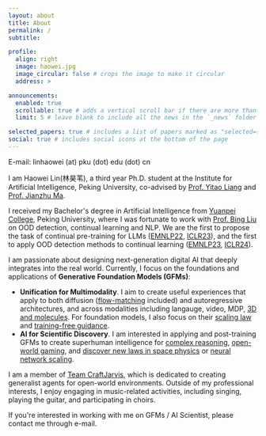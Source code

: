```yaml
---
layout: about
title: About
permalink: /
subtitle:

profile:
  align: right
  image: haowei.jpg
  image_circular: false # crops the image to make it circular
  address: >

announcements:
  enabled: true
  scrollable: true # adds a vertical scroll bar if there are more than 3 news items
  limit: 5 # leave blank to include all the news in the `_news` folder

selected_papers: true # includes a list of papers marked as "selected={true}"
social: true # includes social icons at the bottom of the page
---
```


E-mail: linhaowei (at) pku (dot) edu (dot) cn

I am Haowei Lin(林昊苇), a third year Ph.D. student at the Institute for Artificial Intelligence, Peking University, co-advised by [Prof. Yitao Liang](http://web.cs.ucla.edu/~yliang/) and [Prof. Jianzhu Ma](https://majianzhu.com/).

I received my Bachelor's degree in Artificial Intelligence from [Yuanpei College](https://yuanpei.pku.edu.cn/en/aboutyuanpei/collegeprofile/index.htm), Peking University, where I was fortunate to work with [Prof. Bing Liu](https://www.cs.uic.edu/~liub/) on OOD detection, continual learning and NLP. We are the first to propose the task of continual pre-training for LLMs ([EMNLP22](https://arxiv.org/abs/2210.05549), [ICLR23](https://openreview.net/pdf?id=m_GDIItaI3o)), and the first to apply OOD detection methods to continual learning ([EMNLP23](https://arxiv.org/abs/2310.05083), [ICLR24](https://arxiv.org/abs/2309.15048)).

I am passionate about designing next-generation digital AI that deeply integrates into the real world. Currently, I focus on the foundations and applications of **Generative Foundation Models (GFMs)**:

- **Unification for Multimodality**. I aim to create useful experiences that apply to both diffusion ([flow-matching](https://arxiv.org/abs/2501.14216) included) and autoregressive architectures, and across modalities including langauge, video, MDP, [3D and molecules](https://arxiv.org/abs/2503.16278). For foundation models, I also focus on their [scaling law](https://arxiv.org/pdf/2402.02314) and [training-free guidance](https://arxiv.org/abs/2409.15761).
- **AI for Scientific Discovery**. I am interested in applying and post-training GFMs to create superhuman intelligence for [complex reasoning](https://arxiv.org/pdf/2504.02810), [open-world gaming](https://arxiv.org/pdf/2310.08367), and [discover new laws in space physics](https://arxiv.org/abs/2503.07994) or [neural network scaling](https://linhaowei1.github.io/assets/pdf/EvoSLD.pdf).

I am a member of [Team CraftJarvis](https://craftjarvis.github.io/), which is dedicated to creating generalist agents for open-world environments. Outside of my professional interests, I enjoy engaging in music-related activities, including singing, playing the guitar, and participating in choirs.

If you're interested in working with me on GFMs / AI Scientist, please contact me through e-mail.
